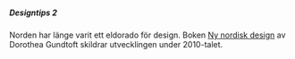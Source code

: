 ##### Designtips 2

Norden har länge varit ett eldorado för design. Boken [Ny nordisk design](https://historiskamedia.se/bok/ny-nordisk-design/) av Dorothea Gundtoft skildrar utvecklingen under 2010-talet.
